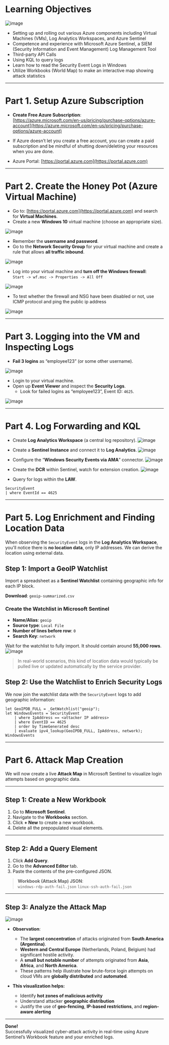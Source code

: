 # Learning Objectives

![image](https://github.com/user-attachments/assets/6e5d1c12-71ed-4f6a-9ece-d028ef7b3129)

- Setting up and rolling out various Azure components including Virtual Machines (VMs), Log Analytics Workspaces, and Azure Sentinel 
- Competence and experience with Microsoft Azure Sentinel, a SIEM (Security Information and Event Management) Log Management Tool
- Third-party API Calls
- Using KQL to query logs
- Learn how to read the Security Event Logs in Windows
- Utilize Workbooks (World Map) to make an interactive map showing attack statistics

---


# Part 1. Setup Azure Subscription

- **Create Free Azure Subscription**:  
  [https://azure.microsoft.com/en-us/pricing/purchase-options/azure-account](https://azure.microsoft.com/en-us/pricing/purchase-options/azure-account)

- If Azure doesn’t let you create a free account, you can create a paid subscription and be mindful of shutting down/deleting your resources when you are done.

- Azure Portal: [https://portal.azure.com](https://portal.azure.com)

---


# Part 2. Create the Honey Pot (Azure Virtual Machine)

- Go to: [https://portal.azure.com](https://portal.azure.com) and search for **Virtual Machines**.
- Create a new **Windows 10** virtual machine (choose an appropriate size).

![image](https://github.com/user-attachments/assets/22ea26b2-e25d-4ce2-ad28-ec92c3bdbeac)

- Remember the **username and password**.
- Go to the **Network Security Group** for your virtual machine and create a rule that allows **all traffic inbound**.

![image](https://github.com/user-attachments/assets/86e80e85-3bd0-4ac0-bd05-718efb010291)

- Log into your virtual machine and **turn off the Windows firewall**:  
  `Start -> wf.msc -> Properties -> All Off`

![image](https://github.com/user-attachments/assets/1de21488-48ec-44b7-adb5-903252dc0293)

- To test whether the firewall and NSG have been disabled or not, use ICMP protocol and ping the public ip address

![image](https://github.com/user-attachments/assets/858aea86-4551-4af6-825a-f76097b66a11)


---


# Part 3. Logging into the VM and Inspecting Logs

- **Fail 3 logins** as “employee123” (or some other username).

![image](https://github.com/user-attachments/assets/35a757aa-7d68-4e28-b5bc-ea7aafdc54b1)

- Login to your virtual machine.
- Open up **Event Viewer** and inspect the **Security Logs**.
  - Look for failed logins as “employee123”, Event ID: `4625`.

![image](https://github.com/user-attachments/assets/fe103016-b2de-427d-a59d-625c3db37886)


---


# Part 4. Log Forwarding and KQL

- Create **Log Analytics Workspace** (a central log repository).
![image](https://github.com/user-attachments/assets/0e40c72b-1b2d-4dee-bde1-2cc6d4c0773a)

- Create a **Sentinel Instance** and connect it to **Log Analytics**.
![image](https://github.com/user-attachments/assets/8d6336bb-fec6-43b0-b5a1-3152b6565ce8)

- Configure the “**Windows Security Events via AMA**” connector.
![image](https://github.com/user-attachments/assets/85628aaf-d32e-44b2-8a50-8cb2025ae4cc)

- Create the **DCR** within Sentinel, watch for extension creation.
![image](https://github.com/user-attachments/assets/24f20339-7734-483c-819f-43d05a926e4c)

- Query for logs within the **LAW**.

```kusto
SecurityEvent
| where EventId == 4625
```

---


# Part 5. Log Enrichment and Finding Location Data

When observing the `SecurityEvent` logs in the **Log Analytics Workspace**, you'll notice there is **no location data**, only IP addresses. We can derive the location using external data.

## Step 1: Import a GeoIP Watchlist

Import a spreadsheet as a **Sentinel Watchlist** containing geographic info for each IP block.

**Download**: `geoip-summarized.csv`

### Create the Watchlist in Microsoft Sentinel

- **Name/Alias**: `geoip`
- **Source type**: `Local File`
- **Number of lines before row**: `0`
- **Search Key**: `network`

Wait for the watchlist to fully import. It should contain around **55,000 rows**.
![image](https://github.com/user-attachments/assets/cbe6c3a5-4595-48d8-8f34-86da78cc882b)


> In real-world scenarios, this kind of location data would typically be pulled live or updated automatically by the service provider.

## Step 2: Use the Watchlist to Enrich Security Logs

We now join the watchlist data with the `SecurityEvent` logs to add geographic information:

```kusto
let GeoIPDB_FULL = _GetWatchlist("geoip");
let WindowsEvents = SecurityEvent
    | where IpAddress == <attacker IP address>
    | where EventID == 4625
    | order by TimeGenerated desc
    | evaluate ipv4_lookup(GeoIPDB_FULL, IpAddress, network);
WindowsEvents
```

---


# Part 6. Attack Map Creation

We will now create a live **Attack Map** in Microsoft Sentinel to visualize login attempts based on geographic data.

---

## Step 1: Create a New Workbook

1. Go to **Microsoft Sentinel**.
2. Navigate to the **Workbooks** section.
3. Click **+ New** to create a new workbook.
4. Delete all the prepopulated visual elements.

---

## Step 2: Add a Query Element

1. Click **Add Query**.
2. Go to the **Advanced Editor** tab.
3. Paste the contents of the pre-configured JSON.

> **Workbook (Attack Map) JSON**:  
> `windows-rdp-auth-fail.json`
> `linux-ssh-auth-fail.json`

---

## Step 3: Analyze the Attack Map


![image](https://github.com/user-attachments/assets/9153e2b3-aa74-4f0c-aff2-8dcc522eae11)

- **Observation**:  
  - The **largest concentration** of attacks originated from **South America (Argentina)**.
  - **Western and Central Europe** (Netherlands, Poland, Belgium) had significant hostile activity.
  - A **small but notable number** of attempts originated from **Asia**, **Africa**, and **North America**.
  - These patterns help illustrate how brute-force login attempts on cloud VMs are **globally distributed** and **automated**.

- **This visualization helps:**
  - Identify **hot zones of malicious activity**
  - Understand attacker **geographic distribution**
  - Justify the use of **geo-fencing**, **IP-based restrictions**, and **region-aware alerting**

---

**Done!**  
Successfully visualized cyber-attack activity in real-time using Azure Sentinel’s Workbook feature and your enriched logs.
